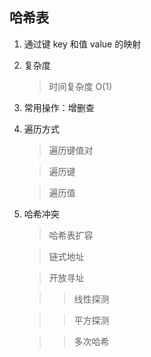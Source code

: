 ## 哈希表

1. 通过键 key 和值 value 的映射
2. 复杂度
   > 时间复杂度 O(1)
3. 常用操作：增删查
4. 遍历方式

   > 遍历键值对

   > 遍历键

   > 遍历值

5. 哈希冲突

   > 哈希表扩容

   > 链式地址

   > 开放寻址

   > > 线性探测

   > > 平方探测
   
   > > 多次哈希
